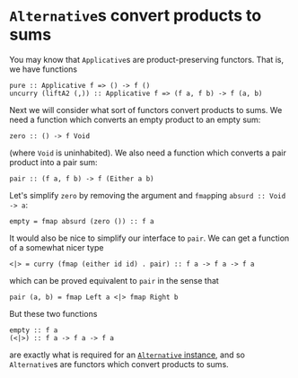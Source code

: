 # `Alternative`s convert products to sums

You may know that `Applicative`s are product-preserving functors.
That is, we have functions

    pure :: Applicative f => () -> f ()
    uncurry (liftA2 (,)) :: Applicative f => (f a, f b) -> f (a, b)

Next we will consider what sort of functors convert products to sums.
We need a function which converts an empty product to an empty sum:

    zero :: () -> f Void

(where `Void` is uninhabited).  We also need a function which converts a
pair product into a pair sum:

    pair :: (f a, f b) -> f (Either a b)

Let's simplify `zero` by removing the argument and `fmap`ping `absurd
:: Void -> a`:

    empty = fmap absurd (zero ()) :: f a

It would also be nice to simplify our interface to `pair`.  We can
get a function of a somewhat nicer type

    <|> = curry (fmap (either id id) . pair) :: f a -> f a -> f a

which can be proved equivalent to `pair` in the sense that

    pair (a, b) = fmap Left a <|> fmap Right b

But these two functions

    empty :: f a
    (<|>) :: f a -> f a -> f a

are exactly what is required for an [`Alternative`
instance](http://hackage.haskell.org/package/base-4.7.0.2/docs/Control-Applicative.html#g:2),
and so `Alternative`s are functors which convert products to sums.
